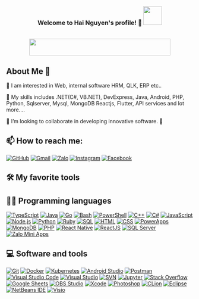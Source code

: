 <div align="center">
<h3>Welcome to Hai Nguyen's profile! 🚀 <a href="https://github.com/nguyenhoanghai1605">
    <img src="https://camo.githubusercontent.com/d552948e7884c41fde2d32b9221d79f0df2076c7d824aaab954ca93f53d95884/68747470733a2f2f6d656469612e67697068792e636f6d2f6d656469612f6876524a434c467a6361737252346961377a2f67697068792e676966" width="50" height="50">
</a>
</h3>
<br>
<a href="https://github.com/nguyenhoanghai1605">
    <img src="https://camo.githubusercontent.com/11c05f5966811f5bea6f8263c5151841ae86271343bfeec574de252d4245d751/68747470733a2f2f726561646d652d747970696e672d7376672e6865726f6b756170702e636f6d2f3f6c696e65733d46756c6c2d737461636b2b646576656c6f7065723b4465764f70732b456e67696e6565723b253242372b79656172732b636f64696e672b657870657269656e63653b412b626c6f676765722663656e7465723d747275652677696474683d333830266865696768743d3435" width="380" height="45">
</a>
</div>

## About Me 👋
👀 I am interested in Web, internal software HRM, QLK, ERP etc..

🌱 My skills includes .NET(C#, VB.NET), DevExpress, Java, Android, PHP, Python, Sqlserver, Mysql, MongoDB Reactjs, Flutter, API services and lot more....

💞️ I’m looking to collaborate in developing innovative software. 🚀

## 📫 How to reach me:
[![GitHub](https://img.shields.io/badge/GitHub-181717?style=flat&logo=github&logoColor=white)](https://github.com/nguyenhoanghai1605)
[![Gmail](https://img.shields.io/badge/Gmail-D14836?style=flat&logo=gmail&logoColor=white)](mailto:nguyenhoanghai16051996@gmail.com)
[![Zalo](https://img.shields.io/badge/Zalo-0068FF?style=flat&logo=zalo&logoColor=white)](https://zalo.me/0343327971)
[![Instagram](https://img.shields.io/badge/Instagram-E4405F?style=flat&logo=instagram&logoColor=white)](https://www.instagram.com/nhhai1605)
[![Facebook](https://img.shields.io/badge/Facebook-1877F2?style=flat&logo=facebook&logoColor=white)](https://www.facebook.com/hai.nh1605)

## 🛠️ My favorite tools
## 👨‍💻 Programming languages  
[![TypeScript](https://img.shields.io/badge/TypeScript-007ACC?style=flat&logo=typescript&logoColor=white)](https://github.com/nguyenhoanghai1605)
[![Java](https://img.shields.io/badge/Java-ED8B00?style=flat&logo=openjdk&logoColor=white)](https://github.com/nguyenhoanghai1605)
[![Go](https://img.shields.io/badge/Go-00ADD8?style=flat&logo=go&logoColor=white)](https://github.com/nguyenhoanghai1605)
[![Bash](https://img.shields.io/badge/Bash-4EAA25?style=flat&logo=gnu-bash&logoColor=white)](https://github.com/nguyenhoanghai1605)
[![PowerShell](https://img.shields.io/badge/PowerShell-5391FE?style=flat&logo=powershell&logoColor=white)](https://github.com/nguyenhoanghai1605)
[![C++](https://img.shields.io/badge/C++-00599C?style=flat&logo=c%2b%2b&logoColor=white)](https://github.com/nguyenhoanghai1605)
[![C#](https://img.shields.io/badge/C%23-239120?style=flat&logo=c-sharp&logoColor=white)](https://github.com/nguyenhoanghai1605)
[![JavaScript](https://img.shields.io/badge/JavaScript-F7DF1E?style=flat&logo=javascript&logoColor=black)](https://github.com/nguyenhoanghai1605)
[![Node.js](https://img.shields.io/badge/Node.js-43853D?style=flat&logo=node.js&logoColor=white)](https://github.com/nguyenhoanghai1605)
[![Python](https://img.shields.io/badge/Python-3776AB?style=flat&logo=python&logoColor=white)](https://github.com/nguyenhoanghai1605)
[![Ruby](https://img.shields.io/badge/Ruby-CC342D?style=flat&logo=ruby&logoColor=white)](https://github.com/nguyenhoanghai1605)
[![SQL](https://img.shields.io/badge/SQL-4479A1?style=flat&logo=mysql&logoColor=white)](https://github.com/nguyenhoanghai1605)
[![HTML](https://img.shields.io/badge/HTML-E34F26?style=flat&logo=html5&logoColor=white)](https://github.com/nguyenhoanghai1605)
[![CSS](https://img.shields.io/badge/CSS-1572B6?style=flat&logo=css3&logoColor=white)](https://github.com/nguyenhoanghai1605)
[![PowerApps](https://img.shields.io/badge/PowerApps-742774?style=flat&logo=microsoft-powerapps&logoColor=white)](https://github.com/nguyenhoanghai1605)
[![MongoDB](https://img.shields.io/badge/MongoDB-47A248?style=flat&logo=mongodb&logoColor=white)](https://github.com/nguyenhoanghai1605)
[![PHP](https://img.shields.io/badge/PHP-777BB4?style=flat&logo=php&logoColor=white)](https://github.com/nguyenhoanghai1605)
[![React Native](https://img.shields.io/badge/React%20Native-61DAFB?style=flat&logo=react&logoColor=black)](https://github.com/nguyenhoanghai1605)
[![ReactJS](https://img.shields.io/badge/ReactJS-61DAFB?style=flat&logo=react&logoColor=black)](https://github.com/nguyenhoanghai1605)
[![SQL Server](https://img.shields.io/badge/SQL%20Server-CC2927?style=flat&logo=microsoft-sql-server&logoColor=white)](https://github.com/nguyenhoanghai1605)
[![Zalo Mini Apps](https://img.shields.io/badge/Zalo%20Mini%20Apps-00AEEF?style=flat&logo=zalo&logoColor=white)](https://github.com/nguyenhoanghai1605)

## 💻 Software and tools  
[![Git](https://img.shields.io/badge/Git-F05032?style=flat&logo=git&logoColor=white)](https://github.com/nguyenhoanghai1605)
[![Docker](https://img.shields.io/badge/Docker-2496ED?style=flat&logo=docker&logoColor=white)](https://github.com/nguyenhoanghai1605)
[![Kubernetes](https://img.shields.io/badge/Kubernetes-326CE5?style=flat&logo=kubernetes&logoColor=white)](https://github.com/nguyenhoanghai1605)
[![Android Studio](https://img.shields.io/badge/Android%20Studio-3DDC84?style=flat&logo=android-studio&logoColor=white)](https://github.com/nguyenhoanghai1605)
[![Postman](https://img.shields.io/badge/Postman-FF6C37?style=flat&logo=postman&logoColor=white)](https://github.com/nguyenhoanghai1605)
[![Visual Studio Code](https://img.shields.io/badge/VS%20Code-007ACC?style=flat&logo=visual-studio-code&logoColor=white)](https://github.com/nguyenhoanghai1605)
[![Visual Studio](https://img.shields.io/badge/Visual%20Studio-5C2D91?style=flat&logo=visual-studio&logoColor=white)](https://github.com/nguyenhoanghai1605)
[![SVN](https://img.shields.io/badge/SVN-809CC9?style=flat&logo=subversion&logoColor=white)](https://github.com/nguyenhoanghai1605)
[![Jupyter](https://img.shields.io/badge/Jupyter-F37626?style=flat&logo=jupyter&logoColor=white)](https://github.com/nguyenhoanghai1605)
[![Stack Overflow](https://img.shields.io/badge/Stack%20Overflow-F58025?style=flat&logo=stack-overflow&logoColor=white)](https://github.com/nguyenhoanghai1605)
[![Google Sheets](https://img.shields.io/badge/Google%20Sheets-34A853?style=flat&logo=google-sheets&logoColor=white)](https://github.com/nguyenhoanghai1605)
[![OBS Studio](https://img.shields.io/badge/OBS%20Studio-302E31?style=flat&logo=obs-studio&logoColor=white)](https://github.com/nguyenhoanghai1605)
[![Xcode](https://img.shields.io/badge/Xcode-1575F9?style=flat&logo=xcode&logoColor=white)](https://github.com/nguyenhoanghai1605)
[![Photoshop](https://img.shields.io/badge/Photoshop-31A8FF?style=flat&logo=adobe-photoshop&logoColor=white)](https://github.com/nguyenhoanghai1605)
[![CLion](https://img.shields.io/badge/CLion-000000?style=flat&logo=clion&logoColor=white)](https://github.com/nguyenhoanghai1605)
[![Eclipse](https://img.shields.io/badge/Eclipse-2C2255?style=flat&logo=eclipse&logoColor=white)](https://github.com/nguyenhoanghai1605)
[![NetBeans IDE](https://img.shields.io/badge/NetBeans%20IDE-1B6AC6?style=flat&logo=apache-netbeans-ide&logoColor=white)](https://github.com/nguyenhoanghai1605)
[![Visio](https://img.shields.io/badge/Visio-3955A3?style=flat&logo=microsoft-visio&logoColor=white)](https://github.com/nguyenhoanghai1605)



<!--
**nguyenhoanghai1605/nguyenhoanghai1605** is a ✨ _special_ ✨ repository because its `README.md` (this file) appears on your GitHub profile.

Here are some ideas to get you started:

- 🔭 I’m currently working on ...
- 🌱 I’m currently learning ...
- 👯 I’m looking to collaborate on ...
- 🤔 I’m looking for help with ...
- 💬 Ask me about ...
- 📫 How to reach me: ...
- 😄 Pronouns: ...
- ⚡ Fun fact: ...
-->
